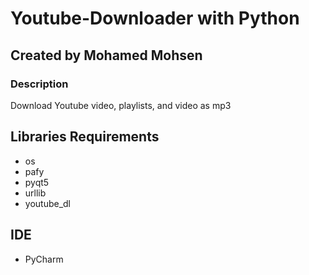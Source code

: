 # Youtube-Downloader with Python

## Created by Mohamed Mohsen

### Description
Download Youtube video, playlists, and video as mp3 

## Libraries Requirements 
* os
* pafy
* pyqt5
* urllib
* youtube_dl
## IDE
* PyCharm
